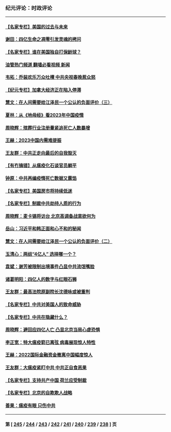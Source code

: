 ### 纪元评论：时政评论
---
#### [【名家专栏】美国的过去与未来](../../pages/nsc1025/n13913286.md?01280330) 
#### [谢田：四亿生命之凋零引发灵魂的拷问](../../pages/nsc1025/n13916278.md?01280330) 
#### [【名家专栏】谁在美国独自打保龄球？](../../pages/nsc1025/n13916067.md?01280330) 
#### [油管热门频道 翻墙必看视频 新闻](ok?01280330)
#### [韦拓：乔装欢乐万众吐槽 中共央视春晚惹众怒](../../pages/nsc1025/n13916231.md?01280330) 
#### [【纪元专栏】加拿大经济正在陷入停滞](../../pages/nsc1025/n13916213.md?01280330) 
#### [慧文：在人间需要给江泽民一个公认的负面评价（三）](../../pages/nsc1025/n13916214.md?01280330) 
#### [夏林：从《地母经》看2023年中国疫情](../../pages/nsc1025/n13916202.md?01280330) 
#### [周晓辉：殡葬行业注册量紧追死亡人数暴增](../../pages/nsc1025/n13916174.md?01280330) 
#### [王赫：2023中国内需难提振](../../pages/nsc1025/n13915853.md?01280330) 
#### [王友群：中共正走向最后的自我毁灭](../../pages/nsc1025/n13915592.md?01280330) 
#### [【有冇搞错】从瘟疫化石谈官员躺平](../../pages/nsc1025/n13916064.md?01280330) 
#### [钟原：中共再编疫情死亡数据又露馅](../../pages/nsc1025/n13915689.md?01280330) 
#### [【名家专栏】美国房市将持续低迷](../../pages/nsc1025/n13915377.md?01280330) 
#### [【名家专栏】制裁中共劫持人质的行为](../../pages/nsc1025/n13914708.md?01280330) 
#### [周晓辉：麦卡锡将访台 北京高调备战意欲何为](../../pages/nsc1025/n13915507.md?01280330) 
#### [岳山：习近平和韩正面和心不和的秘闻](../../pages/nsc1025/n13915345.md?01280330) 
#### [慧文：在人间需要给江泽民一个公认的负面评价（二）](../../pages/nsc1025/n13915305.md?01280330) 
#### [玉清心：两组“4亿人” 选择哪一个？](../../pages/nsc1025/n13914891.md?01280330) 
#### [袁斌：谢芳被限制出境事件凸显中共流氓嘴脸](../../pages/nsc1025/n13915146.md?01280330) 
#### [诸葛明阳：四亿人的数字与红眼石狮](../../pages/nsc1025/n13914929.md?01280330) 
#### [王友群：最高法院原副院长沈德咏或被重判](../../pages/nsc1025/n13914881.md?01280330) 
#### [【名家专栏】中共对美国人的致命威胁](../../pages/nsc1025/n13914702.md?01280330) 
#### [【名家专栏】中共在隐藏什么？](../../pages/nsc1025/n13914707.md?01280330) 
#### [周晓辉：避回应四亿人亡 凸显北京当局心虚恐惧](../../pages/nsc1025/n13914686.md?01280330) 
#### [李正宽：特大瘟疫箭已离弦 病毒展现惊人特性](../../pages/nsc1025/n13914401.md?01280330) 
#### [王赫：2022国际金融资金撤离中国幅度惊人](../../pages/nsc1025/n13914384.md?01280330) 
#### [王友群：大瘟疫紧盯中共 中共正自食恶果](../../pages/nsc1025/n13913658.md?01280330) 
#### [【名家专栏】支持共产中国 荷兰应受制裁](../../pages/nsc1025/n13914148.md?01280330) 
#### [【名家专栏】北京的自欺欺人战略](../../pages/nsc1025/n13911915.md?01280330) 
#### [善果：瘟疫有眼 只伤中共](../../pages/nsc1025/n13914194.md?01280330) 

---
#### 第 [ [245](./245.md?01280330) / [244](./244.md?01280330) / [243](./243.md?01280330) / [242](./242.md?01280330) / [241](./241.md?01280330) / [240](./240.md?01280330) / [239](./239.md?01280330) / [238](./238.md?01280330) ] 页
